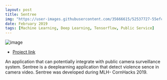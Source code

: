 ```yaml
---
layout: post
title: Sentree
img: "https://user-images.githubusercontent.com/35666615/52537727-55efc300-2d2f-11e9-9f53-1015798e50c6.PNG"
date: February 2019
tags: [Machine Learning, Deep Learning, Tensorflow, Public Service]
---
```


![image]({{page.img|relative_url}})

- [Project link](https://github.com/datduyng/cornhack2019)

An application that can potentially integrate with public camera surveillance system. Sentree is a deeplearning application that detect violence sence in camera video. Sentree was developed during MLH- CornHacks 2019.		

